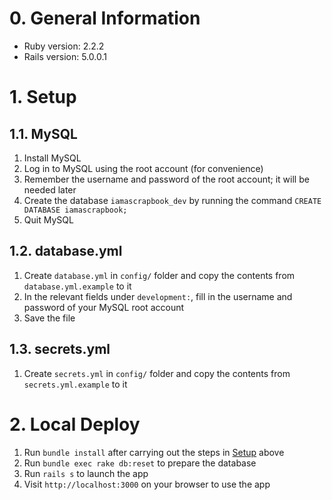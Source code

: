 # 0. General Information

* Ruby version: 2.2.2
* Rails version: 5.0.0.1

# 1. Setup

## 1.1. MySQL

1. Install MySQL
2. Log in to MySQL using the root account (for convenience)
3. Remember the username and password of the root account; it will be needed later
4. Create the database `iamascrapbook_dev` by running the command `CREATE DATABASE iamascrapbook;`
5. Quit MySQL

## 1.2. database.yml

1. Create `database.yml` in `config/` folder and copy the contents from `database.yml.example` to it
2. In the relevant fields under `development:`, fill in the username and password of your MySQL root account
3. Save the file

## 1.3. secrets.yml

1. Create `secrets.yml` in `config/` folder and copy the contents from `secrets.yml.example` to it

# 2. Local Deploy

1. Run `bundle install` after carrying out the steps in [Setup](#setup) above
2. Run `bundle exec rake db:reset` to prepare the database
3. Run `rails s` to launch the app
4. Visit `http://localhost:3000` on your browser to use the app

